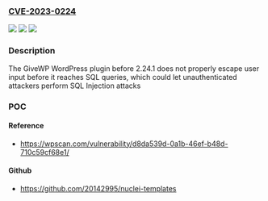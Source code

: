 ### [CVE-2023-0224](https://cve.mitre.org/cgi-bin/cvename.cgi?name=CVE-2023-0224)
![](https://img.shields.io/static/v1?label=Product&message=GiveWP&color=blue)
![](https://img.shields.io/static/v1?label=Version&message=0%3C%202.24.1%20&color=brighgreen)
![](https://img.shields.io/static/v1?label=Vulnerability&message=CWE-89%20SQL%20Injection&color=brighgreen)

### Description

The GiveWP WordPress plugin before 2.24.1 does not properly escape user input before it reaches SQL queries, which could let unauthenticated attackers perform SQL Injection attacks

### POC

#### Reference
- https://wpscan.com/vulnerability/d8da539d-0a1b-46ef-b48d-710c59cf68e1/

#### Github
- https://github.com/20142995/nuclei-templates

